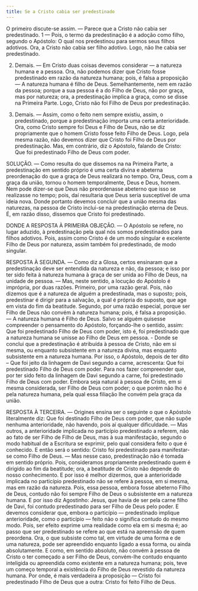```yaml
---
title: Se a Cristo cabia ser predestinado
---
```


O primeiro discute-se assim. — Parece que a Cristo não cabia ser predestinado.  1 — Pois, o termo da predestinação é a adoção como filho, segundo o Apóstolo: O qual nos predestinou para sermos seus filhos adotivos. Ora, a Cristo não cabia ser filho adotivo. Logo, não lhe cabia ser predestinado.  

2. Demais. — Em Cristo duas coisas devemos considerar — a natureza humana e a pessoa. Ora, não podemos dizer que Cristo fosse predestinado em razão da natureza humana; pois, é falsa a proposição — A natureza humana é filho de Deus. Semelhantemente, nem em razão da pessoa; porque a sua pessoa é a do Filho de Deus, não por graça, mas por natureza; ora, a predestinação implica a graça, como se disse na Primeira Parte. Logo, Cristo não foi Filho de Deus por predestinação.  

3. Demais. — Assim, como o feito nem sempre existiu, assim, o predestinado, porque a predestinação importa uma certa anterioridade. Ora, como Cristo sempre foi Deus e Filho de Deus, não se diz propriamente que o homem Cristo fosse feito Filho de Deus. Logo, pela mesma razão, não devemos dizer que Cristo foi Filho de Deus por predestinação.  Mas, em contrário, diz o Apóstolo, falando de Cristo: Que foi predestinado Filho de Deus com poder.  

SOLUÇÃO. — Como resulta do que dissemos na na Primeira Parte, a predestinação em sentido próprio é uma certa divina e abeterna preordenação do que a graça de Deus realizará no tempo. Ora, Deus, com a graça da união, tornou o homem temporalmente, Deus e Deus, homem. Nem pode dizer-se que Deus não preordenasse abeterno que isso se realizasse no tempo; pois, daí resultaria que Deus seria susceptível de uma ideia nova. Donde portanto devemos concluir que a união mesma das naturezas, na pessoa de Cristo inclui-se na predestinação eterna de Deus. É, em razão disso, dissemos que Cristo foi predestinado.  

DONDE A RESPOSTA À PRIMEIRA OBJEÇÃO. — O Apóstolo se refere, no lugar aduzido, à predestinação pela qual nós somos predestinados para filhos adotivos. Pois, assim como Cristo é de um modo singular e excelente Filho de Deus por natureza, assim também foi predestinado, de modo singular.  

RESPOSTA À SEGUNDA. — Como diz a Glosa, certos ensinaram que a predestinação deve ser entendida da natureza e não, da pessoa; e isso por ter sido feita à natureza humana à graça de ser unida ao Filho de Deus, na unidade de pessoa. — Mas, neste sentido, a locução do Apóstolo é imprópria, por duas razões. Primeiro, por uma razão geral. Pois, não dizemos que é a natureza de alguém a predestinada, mas o suposto; pois, predestinar é dirigir para a salvação, a qual é própria do suposto, que age em vista do fim da beatitude. Segundo, por uma razão especial, porque ser Filho de Deus não convém à natureza humana; pois, é falsa a proposição. — A natureza humana é Filho de Deus. Salvo se alguém quisesse compreender o pensamento do Apóstolo, forçando-lhe o sentido, assim: Que foi predestinado Filho de Deus com poder, isto é, foi predestinado que a natureza humana se unisse ao Filho de Deus em pessoa. - Donde se conclui que a predestinação é atribuída à pessoa de Cristo, não em si mesma, ou enquanto subsistente em a natureza divina, mas enquanto subsistente em a natureza humana. Por isso, o Apóstolo, depois de ter dito – Que foi jeito da linhagem de Davi segundo a carne, acrescenta: Que foi predestinado Filho de Deus com poder. Para nos fazer compreender que, por ter sido feito da linhagem de Davi segundo a carne, foi predestinado Filho de Deus com poder. Embora seja natural à pessoa de Cristo, em si mesma considerada, ser Filho de Deus com poder; o que porém não lho é pela natureza humana, pela qual essa filiação lhe convém pela graça da união.  

RESPOSTA À TERCEIRA. — Origines ensina ser o seguinte o que o Apóstolo literalmente diz: Que foi destinado Filho de Deus com poder, que não supõe nenhuma anterioridade, não havendo, pois aí qualquer dificuldade. — Mas outros, a anterioridade implicada no particípio predestinado a referem, não ao fato de ser Filho de Filho de Deus, mas à sua manifestação, segundo o modo habitual de a Escritura se exprimir, pelo qual considera feito o que é conhecido. E então será o sentido: Cristo foi predestinado para manifestar-se como Filho de Deus. — Mas nesse caso, predestinação não é tomada em sentido próprio. Pois, consideramos propriamente predestinado quem é dirigido ao fim da beatitude; ora, a beatitude de Cristo não depende do nosso conhecimento.  E por isso é melhor dizermos, que a anterioridade implicada no particípio predestinado não se refere à pessoa, em si mesma, mas em razão da natureza. Pois, essa pessoa, embora fosse abeterno Filho de Deus, contudo não foi sempre Filho de Deus o subsistente em a natureza humana. E por isso diz Agostinho: Jesus, que havia de ser pela carne filho de Davi, foi contudo predestinado para ser Filho de Deus pelo poder.  E devemos considerar que, embora o particípio — predestinado implique anterioridade, como o particípio — feito não o significa contudo do mesmo modo. Pois, ser efeito exprime uma realidade como ela em si mesma é; ao passo que ser predestinado se refere ao que está na apreensão de quem preordena. Ora, o que subsiste como tal, em virtude de uma forma e de uma natureza, pode ser apreendido enquanto ligado a essa forma, ou ainda absolutamente. E como, em sentido absoluto, não convém à pessoa de Cristo o ter começado a ser Filho de Deus, convém-lhe contudo enquanto inteligida ou apreendida como existente em a natureza humana; pois, teve um começo temporal a existência do Filho de Deus revestido da natureza humana. Por onde, é mais verdadeira a proposição — Cristo foi predestinado Filho de Deus que a outra: Cristo foi feito Filho de Deus.